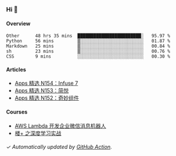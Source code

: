### Hi 👋

#### Overview

<!--START_SECTION:waka-->
```text
Other      48 hrs 35 mins  ████████████████████████░   95.97 % 
Python     56 mins         ▒░░░░░░░░░░░░░░░░░░░░░░░░   01.87 % 
Markdown   25 mins         ▒░░░░░░░░░░░░░░░░░░░░░░░░   00.84 % 
sh         23 mins         ▒░░░░░░░░░░░░░░░░░░░░░░░░   00.76 % 
CSS        9 mins          ░░░░░░░░░░░░░░░░░░░░░░░░░   00.30 % 
```
<!--END_SECTION:waka-->

#### Articles

<!-- BLOG:START -->
- [Apps 精选 N154：Infuse 7](https://huhuhang.com/post/product-hunt/product-hunt-n154)
- [Apps 精选 N153：简悦](https://huhuhang.com/post/product-hunt/product-hunt-n153)
- [Apps 精选 N152：奇妙组件](https://huhuhang.com/post/product-hunt/product-hunt-n152)
<!-- BLOG:END -->

#### Courses

<!-- SYL:START -->
- [AWS Lambda 开发企业微信消息机器人](https://lanqiao.cn/courses/2868)
- [楼+ 之深度学习实战](https://lanqiao.cn/courses/2617)
<!-- SYL:END -->

###### ✓ Automatically updated by [GitHub Action](https://github.com/huhuhang/huhuhang/actions).
